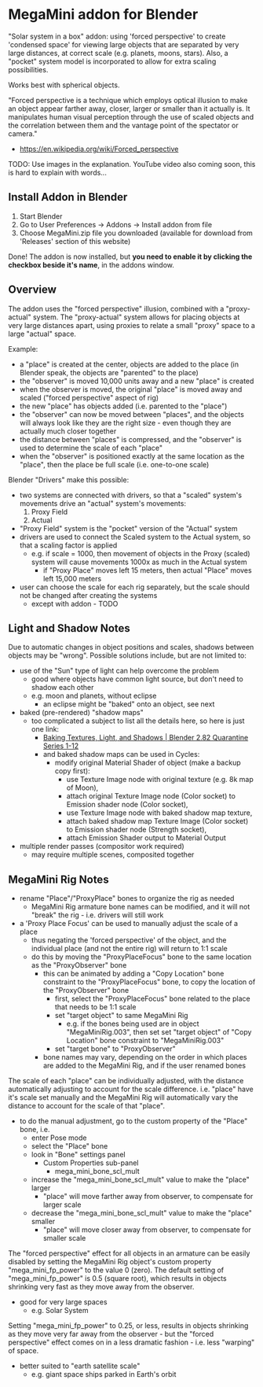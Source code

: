 # MegaMini addon for Blender
"Solar system in a box" addon: using 'forced perspective' to create 'condensed space' for viewing large objects that are separated by very large distances, at correct scale (e.g. planets, moons, stars). Also, a "pocket" system model is incorporated to allow for extra scaling possibilities.

Works best with spherical objects.

"Forced perspective is a technique which employs optical illusion to make an object appear farther away, closer, larger or smaller than it actually is. It manipulates human visual perception through the use of scaled objects and the correlation between them and the vantage point of the spectator or camera."
- https://en.wikipedia.org/wiki/Forced_perspective

TODO: Use images in the explanation. YouTube video also coming soon, this is hard to explain with words...

## Install Addon in Blender
1) Start Blender
2) Go to User Preferences -> Addons -> Install addon from file
3) Choose MegaMini.zip file you downloaded (available for download from 'Releases' section of this website)

Done! The addon is now installed, but **you need to enable it by clicking the checkbox beside it's name**, in the addons window.

## Overview
The addon uses the "forced perspective" illusion, combined with a "proxy-actual" system.
The "proxy-actual" system allows for placing objects at very large distances apart, using proxies to relate a small "proxy" space to a large "actual" space.

Example:
  - a "place" is created at the center, objects are added to the place (in Blender speak, the objects are "parented" to the place)
  - the "observer" is moved 10,000 units away and a new "place" is created
  - when the observer is moved, the original "place" is moved away and scaled ("forced perspective" aspect of rig)
  - the new "place" has objects added (i.e. parented to the "place")
  - the "observer" can now be moved between "places", and the objects will always look like they are the right size - even though they are actually much closer together
  - the distance between "places" is compressed, and the "observer" is used to determine the scale of each "place"
  - when the "observer" is positioned exactly at the same location as the "place", then the place be full scale (i.e. one-to-one scale)

Blender "Drivers" make this possible:
- two systems are connected with drivers, so that a "scaled" system's movements drive an "actual" system's movements:
  1) Proxy Field
  2) Actual
- "Proxy Field" system is the "pocket" version of the "Actual" system
- drivers are used to connect the Scaled system to the Actual system, so that a scaling factor is applied
  - e.g. if scale = 1000, then movement of objects in the Proxy (scaled) system will cause movements 1000x as much in the Actual system
    - if "Proxy Place" moves left 15 meters, then actual "Place" moves left 15,000 meters
- user can choose the scale for each rig separately, but the scale should not be changed after creating the systems
  - except with addon - TODO

## Light and Shadow Notes
Due to automatic changes in object positions and scales, shadows between objects may be "wrong".
Possible solutions include, but are not limited to:
  - use of the "Sun" type of light can help overcome the problem
    - good where objects have common light source, but don't need to shadow each other
	- e.g. moon and planets, without eclipse
	  - an eclipse might be "baked" onto an object, see next
  - baked (pre-rendered) "shadow maps"
    - too complicated a subject to list all the details here, so here is just one link:
      - [Baking Textures, Light, and Shadows | Blender 2.82 Quarantine Series 1-12](https://www.youtube.com/watch?v=Eio01Yl3G1E)
      - and baked shadow maps can be used in Cycles:
        - modify original Material Shader of object (make a backup copy first):
          - use Texture Image node with original texture (e.g. 8k map of Moon),
          - attach original Texture Image node (Color socket) to Emission shader node (Color socket),
          - use Texture Image node with baked shadow map texture,
		  - attach baked shadow map Texture Image (Color socket) to Emission shader node (Strength socket),
          - attach Emission Shader output to Material Output
  - multiple render passes (compositor work required)
    - may require multiple scenes, composited together

## MegaMini Rig Notes
- rename "Place"/"ProxyPlace" bones to organize the rig as needed
  - MegaMini Rig armature bone names can be modified, and it will not "break" the rig - i.e. drivers will still work
- a 'Proxy Place Focus' can be used to manually adjust the scale of a place
  - thus negating the 'forced perspective' of the object, and the individual place (and not the entire rig) will return to 1:1 scale
  - do this by moving the "ProxyPlaceFocus" bone to the same location as the "ProxyObserver" bone
    - this can be animated by adding a "Copy Location" bone constraint to the "ProxyPlaceFocus" bone, to copy the location of the "ProxyObserver" bone
	  - first, select the "ProxyPlaceFocus" bone related to the place that needs to be 1:1 scale
	  - set "target object" to same MegaMini Rig
	    - e.g. if the bones being used are in object "MegaMiniRig.003", then set set "target object" of "Copy Location" bone constraint to "MegaMiniRig.003"
	  - set "target bone" to "ProxyObserver"
    - bone names may vary, depending on the order in which places are added to the MegaMini Rig, and if the user renamed bones

The scale of each "place" can be individually adjusted, with the distance automatically adjusting to account for the scale difference.
i.e. "place" have it's scale set manually and the MegaMini Rig will automatically vary the distance to account for the scale of that "place".
  - to do the manual adjustment, go to the custom property of the "Place" bone, i.e.
    - enter Pose mode
	- select the "Place" bone
	- look in "Bone" settings panel
	    - Custom Properties sub-panel
		  - mega_mini_bone_scl_mult
    - increase the "mega_mini_bone_scl_mult" value to make the "place" larger
	  - "place" will move farther away from observer, to compensate for larger scale
	- decrease the "mega_mini_bone_scl_mult" value to make the "place" smaller
	  - "place" will move closer away from observer, to compensate for smaller scale

The "forced perspective" effect for all objects in an armature can be easily disabled by setting the MegaMini Rig object's custom property "mega_mini_fp_power" to the value 0 (zero).
The default setting of "mega_mini_fp_power" is 0.5 (square root), which results in objects shrinking very fast as they move away from the observer.
  - good for very large spaces
    - e.g. Solar System

Setting "mega_mini_fp_power" to 0.25, or less, results in objects shrinking as they move very far away from the observer - but the "forced perspective" effect comes on in a less dramatic fashion - i.e. less "warping" of space.
  - better suited to "earth satellite scale"
    - e.g. giant space ships parked in Earth's orbit
